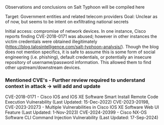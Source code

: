 Observations and conclusions on Salt Typhoon will be compiled here

Target: Government entities and related telecom providers
Goal: Unclear as of now, but seems to be intent on exfiltrating national secrets

Initial access: compromise of network devices. In one instance, Cisco reports finding CVE-2018-0171 was abused; however in other instances the victim credentials were obtained illegitimately (https://blog.talosintelligence.com/salt-typhoon-analysis/). Though the blog does not mention specifics, it is safe to assume this is some form of social engineering (i.e. phishing), default credentials, or potentially an insecure repository of username/password information. This allowed them to find other upstream/downstream devices.

### Mentioned CVE's - Further review required to understand context in attack -> will add and update
CVE-2018-0171 - Cisco IOS and IOS XE Software Smart Install Remote Code Execution Vulnerability (Last Updated: 15-Dec-2022)
CVE-2023-20198, CVE-2023-20273 - Multiple Vulnerabilities in Cisco IOS XE Software Web UI Feature (Last Updated: 1-Nov-2023)
CVE-2024-20399 - Cisco NX-OS Software CLI Command Injection Vulnerability (Last Updated: 17-Sep-2024)
